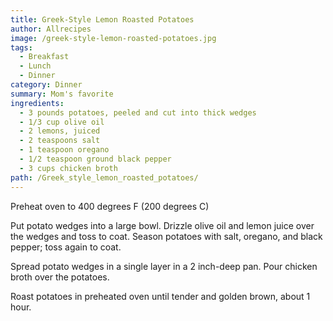 ```yaml
---
title: Greek-Style Lemon Roasted Potatoes
author: Allrecipes
image: /greek-style-lemon-roasted-potatoes.jpg
tags:
  - Breakfast
  - Lunch
  - Dinner
category: Dinner
summary: Mom's favorite
ingredients:
  - 3 pounds potatoes, peeled and cut into thick wedges
  - 1/3 cup olive oil
  - 2 lemons, juiced
  - 2 teaspoons salt
  - 1 teaspoon oregano
  - 1/2 teaspoon ground black pepper
  - 3 cups chicken broth
path: /Greek_style_lemon_roasted_potatoes/
---
```

Preheat oven to 400 degrees F (200 degrees C)

Put potato wedges into a large bowl.  Drizzle olive oil and lemon juice over the wedges and toss to coat.  Season potatoes with salt, oregano, and black pepper; toss again to coat.

Spread potato wedges in a single layer in a 2 inch-deep pan.  Pour chicken broth over the potatoes.

Roast potatoes in preheated oven until tender and golden brown, about 1 hour.
